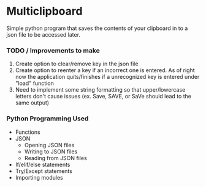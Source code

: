 # Multiclipboard

Simple python program that saves the contents of your clipboard in to a json file to be accessed later. 


### TODO / Improvements to make
1. Create option to clear/remove key in the json file
2. Create option to reenter a key if an incorrect one is entered. As of right now the application quits/finishes if a unrecognized key is entered under "load" function
3. Need to implement some string formatting so that upper/lowercase letters don't cause issues (ex. Save, SAVE, or SaVe should lead to the same output)



### Python Programming Used
 - Functions
 - JSON 
   - Opening JSON files
   - Writing to JSON files
   - Reading from JSON files
 - If/elif/else statements
 - Try/Except statements
 - Importing modules

